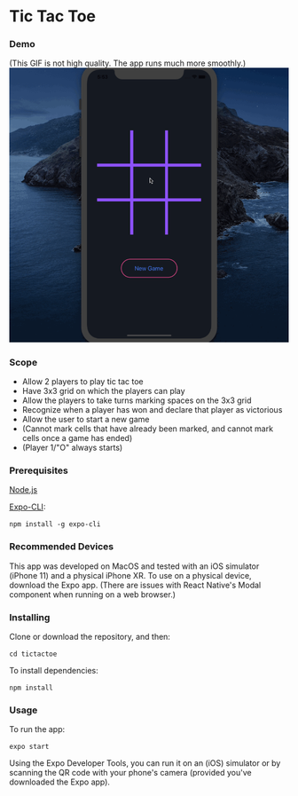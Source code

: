 # Tic Tac Toe

### Demo
(This GIF is not high quality. The app runs much more smoothly.)
![](tictactoe.gif)


### Scope
* Allow 2 players to play tic tac toe
* Have 3x3 grid on which the players can play
* Allow the players to take turns marking spaces on the 3x3 grid
* Recognize when a player has won and declare that player as victorious
* Allow the user to start a new game
* (Cannot mark cells that have already been marked, and cannot mark cells once a game has ended)
* (Player 1/"O" always starts)


### Prerequisites
[Node.js](https://nodejs.org/)

[Expo-CLI](https://expo.io/learn):
```
npm install -g expo-cli
```


### Recommended Devices
This app was developed on MacOS and tested with an iOS simulator (iPhone 11) and a physical iPhone XR. To use on a physical device, download the Expo app.
(There are issues with React Native's Modal component when running on a web browser.)


### Installing
Clone or download the repository, and then:
```
cd tictactoe
```

To install dependencies:
```
npm install
```


### Usage
To run the app:
```
expo start
```
Using the Expo Developer Tools, you can run it on an (iOS) simulator or by scanning the QR code with your phone's camera (provided you've downloaded the Expo app).
